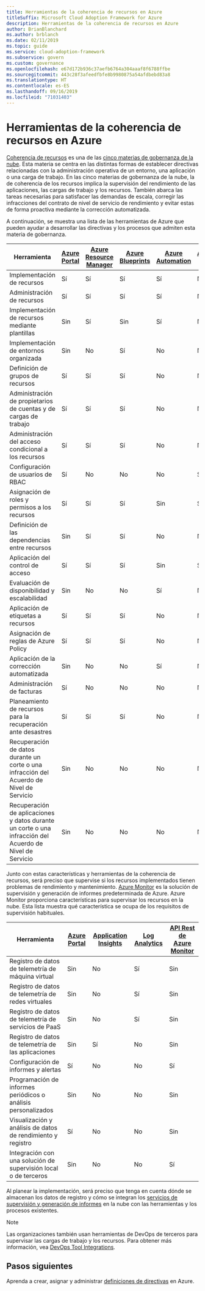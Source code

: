 ```yaml
---
title: Herramientas de la coherencia de recursos en Azure
titleSuffix: Microsoft Cloud Adoption Framework for Azure
description: Herramientas de la coherencia de recursos en Azure
author: BrianBlanchard
ms.author: brblanch
ms.date: 02/11/2019
ms.topic: guide
ms.service: cloud-adoption-framework
ms.subservice: govern
ms.custom: governance
ms.openlocfilehash: e67d172b936c37aefb6764a304aaaf8f6788ffbe
ms.sourcegitcommit: 443c28f3afeedfbfe8b9980875a54afdbebd83a8
ms.translationtype: HT
ms.contentlocale: es-ES
ms.lasthandoff: 09/16/2019
ms.locfileid: "71031403"
---
```

# <a name="resource-consistency-tools-in-azure"></a>Herramientas de la coherencia de recursos en Azure

[Coherencia de recursos](./index.md) es una de las [cinco materias de gobernanza de la nube](../governance-disciplines.md). Esta materia se centra en las distintas formas de establecer directivas relacionadas con la administración operativa de un entorno, una aplicación o una carga de trabajo. En las cinco materias de gobernanza de la nube, la de coherencia de los recursos implica la supervisión del rendimiento de las aplicaciones, las cargas de trabajo y los recursos. También abarca las tareas necesarias para satisfacer las demandas de escala, corregir las infracciones del contrato de nivel de servicio de rendimiento y evitar estas de forma proactiva mediante la corrección automatizada.

A continuación, se muestra una lista de las herramientas de Azure que pueden ayudar a desarrollar las directivas y los procesos que admiten esta materia de gobernanza.

| Herramienta | [Azure Portal](https://azure.microsoft.com/features/azure-portal)  | [Azure Resource Manager](https://docs.microsoft.com/azure/azure-resource-manager/resource-group-overview)  | [Azure Blueprints](https://docs.microsoft.com/azure/governance/blueprints/overview) | [Azure Automation](https://docs.microsoft.com/azure/automation/automation-intro) | [Azure AD](https://docs.microsoft.com/azure/active-directory/fundamentals/active-directory-whatis) | [Azure Backup](https://docs.microsoft.com/azure/backup/backup-introduction-to-azure-backup) | [Azure Site Recovery](https://docs.microsoft.com/azure/site-recovery/site-recovery-overview) |
|---------|---------|---------|---------|---------|---------|---------|---------|
| Implementación de recursos                             | Sí | Sí | Sí | Sí | No  | No | Sin |
| Administración de recursos                             | Sí | Sí | Sí | Sí | No  | No | Sin |
| Implementación de recursos mediante plantillas             | Sin  | Sí | Sin  | Sí | No  | No | Sin |
| Implementación de entornos organizada          | Sin  | No  | Sí | No  | No  | No | Sin |
| Definición de grupos de recursos                       | Sí | Sí | Sí | No  | No  | No | Sin |
| Administración de propietarios de cuentas y de cargas de trabajo           | Sí | Sí | Sí | No  | No  | No | Sin |
| Administración del acceso condicional a los recursos       | Sí | Sí | Sí | No  | No  | No | Sin |
| Configuración de usuarios de RBAC                         | Sí | No  | No  | No  | Sí | No | Sin |
| Asignación de roles y permisos a los recursos | Sí | Sí | Sí | Sin  | Sí | No | Sin |
| Definición de las dependencias entre recursos        | Sin  | Sí | Sí | No  | No  | No | Sin |
| Aplicación del control de acceso                         | Sí | Sí | Sí | Sin  | Sí | No | Sin |
| Evaluación de disponibilidad y escalabilidad          | Sin  | No  | No  | Sí | No  | No | Sin |
| Aplicación de etiquetas a recursos                      | Sí | Sí | Sí | No  | No  | No | Sin |
| Asignación de reglas de Azure Policy                    | Sí | Sí | Sí | No  | No  | No | Sin |
| Aplicación de la corrección automatizada                  | Sin  | No  | No  | Sí | No  | No | Sin |
| Administración de facturas                               | Sí | No  | No  | No  | No  | No | Sin |
| Planeamiento de recursos para la recuperación ante desastres         | Sí | Sí | Sí | No  | No  | Sí | Sí |
|Recuperación de datos durante un corte o una infracción del Acuerdo de Nivel de Servicio     | Sin | No  | No  | No  | No  | Sí | Sí |
|Recuperación de aplicaciones y datos durante un corte o una infracción del Acuerdo de Nivel de Servicio     | Sin | No  | No  | No  | No  | Sí | Sí |

Junto con estas características y herramientas de la coherencia de recursos, será preciso que supervise si los recursos implementados tienen problemas de rendimiento y mantenimiento. [Azure Monitor](https://docs.microsoft.com/azure/azure-monitor/overview) es la solución de supervisión y generación de informes predeterminada de Azure. Azure Monitor proporciona características para supervisar los recursos en la nube. Esta lista muestra qué característica se ocupa de los requisitos de supervisión habituales.

| Herramienta | [Azure Portal](https://azure.microsoft.com/features/azure-portal) | [Application Insights](https://docs.microsoft.com/azure/application-insights/app-insights-overview) | [Log Analytics](https://docs.microsoft.com/azure/azure-monitor/log-query/log-query-overview) | [API Rest de Azure Monitor](https://docs.microsoft.com/rest/api/monitor) |
|----------------------------------------------------|--------------|----------------------|---------------|------------------------|
| Registro de datos de telemetría de máquina virtual                 | Sin           | No                   | Sí           | Sin                     |
| Registro de datos de telemetría de redes virtuales              | Sin           | No                   | Sí           | Sin                     |
| Registro de datos de telemetría de servicios de PaaS                   | Sin           | No                   | Sí           | Sin                     |
| Registro de datos de telemetría de las aplicaciones                     | Sin           | Sí                  | No            | Sin                     |
| Configuración de informes y alertas                       | Sí          | No                   | No            | Sí                    |
| Programación de informes periódicos o análisis personalizados        | Sin           | No                   | No            | Sin                     |
| Visualización y análisis de datos de rendimiento y registro     | Sí          | No                   | No            | Sin                     |
| Integración con una solución de supervisión local o de terceros     | Sin           | No                   | No            | Sí                    |

Al planear la implementación, será preciso que tenga en cuenta dónde se almacenan los datos de registro y cómo se integran los [servicios de supervisión y generación de informes](../../decision-guides/logging-and-reporting/index.md) en la nube con las herramientas y los procesos existentes.

> [!NOTE]
> Las organizaciones también usan herramientas de DevOps de terceros para supervisar las cargas de trabajo y los recursos. Para obtener más información, vea [DevOps Tool Integrations](https://azure.microsoft.com/products/devops-tool-integrations).

## <a name="next-steps"></a>Pasos siguientes

Aprenda a crear, asignar y administrar [definiciones de directivas](https://docs.microsoft.com/azure/governance/policy) en Azure.
